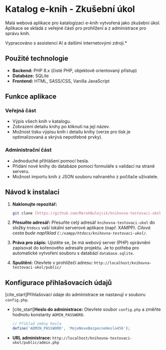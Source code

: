 # Katalog e-knih - Zkušební úkol

Malá webová aplikace pro katalogizaci e-knih vytvořená jako zkušební úkol. Aplikace se skládá z veřejné části pro prohlížení a z administrace pro správu knih.

Vypracováno s assistencí AI a dalšími internetovými zdroji.\*

## Použité technologie

- **Backend:** PHP 8.x (čisté PHP, objektově orientovaný přístup)
- **Databáze:** SQLite
- **Frontend:** HTML, SASS/CSS, Vanilla JavaScript

## Funkce aplikace

### Veřejná část

- Výpis všech knih v katalogu.
- Zobrazení detailu knihy po kliknutí na její název.
- Možnost tisku výpisu knih i detailu knihy (verze pro tisk je optimalizovaná a skrývá nepotřebné prvky).

### Administrační část

- Jednoduché přihlášení pomocí hesla.
- Přidání nové knihy do databáze pomocí formuláře s validací na straně serveru.
- Možnost importu knih z JSON souboru nahraného z počítače uživatele.

## Návod k instalaci

1.  **Naklonujte repozitář:**
    ```bash
    git clone [https://github.com/MarekBulejcik/knihovna-testovaci-ukol.git](https://github.com/MarekBulejcik/knihovna-testovaci-ukol.git)
    ```
2.  **Přesuňte adresář:**
    Přesuňte celý adresář `knihovna-testovaci-ukol` do složky `htdocs` vaší lokální serverové aplikace (např. XAMPP).
    _Cílová cesta bude například `C:/xampp/htdocs/knihovna-testovaci-ukol/`._

3.  **Práva pro zápis:**
    Ujistěte se, že má webový server (PHP) oprávnění zapisovat do kořenového adresáře projektu. Je to potřeba pro automatické vytvoření souboru s databází `database.sqlite`.

4.  **Spuštění:**
    Otevřete v prohlížeči adresu: `http://localhost/knihovna-testovaci-ukol/public/`

## Konfigurace přihlašovacích údajů

[cite_start]Přihlašovací údaje do administrace se nastavují v souboru `config.php`.

- [cite_start]**Heslo do administrace:** Otevřete soubor `config.php` a změňte hodnotu konstanty `ADMIN_PASSWORD`.

  ```php
  // Příklad změny hesla
  define('ADMIN_PASSWORD', 'MojeNoveBezpecneHeslo456');
  ```

- **URL administrace:** `http://localhost/knihovna-testovaci-ukol/public/admin.php`
